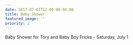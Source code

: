 ```yaml
---
date: 2017-07-01T12:00:00-04:00
title: Baby Shower
featured_image: ''
priority: 2
---
```

Baby Shower for Tory and Baby Boy Fricke - Saturday, July 1
